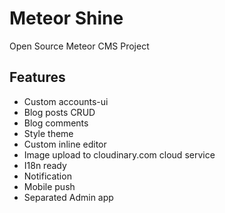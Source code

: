 # Meteor Shine

Open Source Meteor CMS Project

## Features

* Custom accounts-ui
* Blog posts CRUD
* Blog comments
* Style theme
* Custom inline editor
* Image upload to cloudinary.com cloud service
* I18n ready
* Notification
* Mobile push
* Separated Admin app

